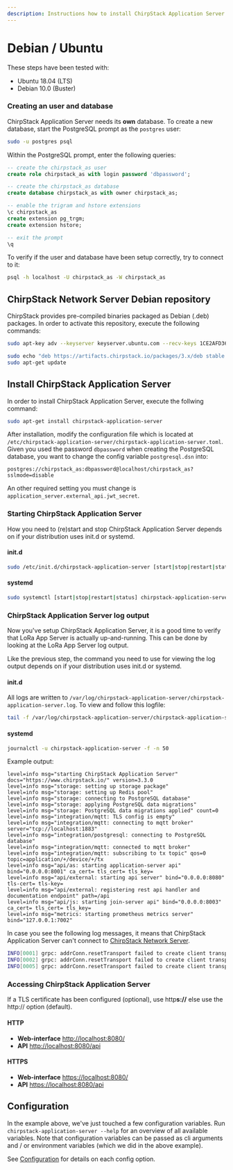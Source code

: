 ```yaml
---
description: Instructions how to install ChirpStack Application Server on a Debian or Ubuntu based Linux installation.
---
```


# Debian / Ubuntu

These steps have been tested with:

* Ubuntu 18.04 (LTS)
* Debian 10.0 (Buster)

### Creating an user and database

ChirpStack Application Server needs its **own** database. To create a new database,
start the PostgreSQL prompt as the `postgres` user:

```bash
sudo -u postgres psql
```

Within the PostgreSQL prompt, enter the following queries:

```sql
-- create the chirpstack_as user
create role chirpstack_as with login password 'dbpassword';

-- create the chirpstack_as database
create database chirpstack_as with owner chirpstack_as;

-- enable the trigram and hstore extensions
\c chirpstack_as
create extension pg_trgm;
create extension hstore;

-- exit the prompt
\q
```

To verify if the user and database have been setup correctly, try to connect
to it:

```bash
psql -h localhost -U chirpstack_as -W chirpstack_as
```

## ChirpStack Network Server Debian repository

ChirpStack provides pre-compiled binaries packaged as Debian (.deb)
packages. In order to activate this repository, execute the following
commands:

```bash
sudo apt-key adv --keyserver keyserver.ubuntu.com --recv-keys 1CE2AFD36DBCCA00

sudo echo "deb https://artifacts.chirpstack.io/packages/3.x/deb stable main" | sudo tee /etc/apt/sources.list.d/chirpstack.list
sudo apt-get update
```

## Install ChirpStack Application Server

In order to install ChirpStack Application Server, execute the follwing command:

```bash
sudo apt-get install chirpstack-application-server
```

After installation, modify the configuration file which is located at
`/etc/chirpstack-application-server/chirpstack-application-server.toml`. Given you used the password `dbpassword` when
creating the PostgreSQL database, you want to change the config variable
`postgresql.dsn` into:

`postgres://chirpstack_as:dbpassword@localhost/chirpstack_as?sslmode=disable`

An other required setting you must change is `application_server.external_api.jwt_secret`.

### Starting ChirpStack Application Server

How you need to (re)start and stop ChirpStack Application Server depends on if your
distribution uses init.d or systemd.

#### init.d

```bash
sudo /etc/init.d/chirpstack-application-server [start|stop|restart|status]
```

#### systemd

```bash
sudo systemctl [start|stop|restart|status] chirpstack-application-server
```

### ChirpStack Application Server log output

Now you've setup ChirpStack Application Server, it is a good time to verify that LoRa App
Server is actually up-and-running. This can be done by looking at the LoRa
App Server log output.

Like the previous step, the command you need to use for viewing the
log output depends on if your distribution uses init.d or systemd.

#### init.d

All logs are written to `/var/log/chirpstack-application-server/chirpstack-application-server.log`.
To view and follow this logfile:

```bash
tail -f /var/log/chirpstack-application-server/chirpstack-application-server.log
```

#### systemd

```bash
journalctl -u chirpstack-application-server -f -n 50
```

Example output:

```text
level=info msg="starting ChirpStack Application Server" docs="https://www.chirpstack.io/" version=3.3.0
level=info msg="storage: setting up storage package"
level=info msg="storage: setting up Redis pool"
level=info msg="storage: connecting to PostgreSQL database"
level=info msg="storage: applying PostgreSQL data migrations"
level=info msg="storage: PostgreSQL data migrations applied" count=0
level=info msg="integration/mqtt: TLS config is empty"
level=info msg="integration/mqtt: connecting to mqtt broker" server="tcp://localhost:1883"
level=info msg="integration/postgresql: connecting to PostgreSQL database"
level=info msg="integration/mqtt: connected to mqtt broker"
level=info msg="integration/mqtt: subscribing to tx topic" qos=0 topic=application/+/device/+/tx
level=info msg="api/as: starting application-server api" bind="0.0.0.0:8001" ca_cert= tls_cert= tls_key=
level=info msg="api/external: starting api server" bind="0.0.0.0:8080" tls-cert= tls-key=
level=info msg="api/external: registering rest api handler and documentation endpoint" path=/api
level=info msg="api/js: starting join-server api" bind="0.0.0.0:8003" ca_cert= tls_cert= tls_key=
level=info msg="metrics: starting prometheus metrics server" bind="127.0.0.1:7002"
```

In case you see the following log messages, it means that ChirpStack Application Server
can't connect to [ChirpStack Network Server](https://www.chirpstack.io/network-server/).

```bash
INFO[0001] grpc: addrConn.resetTransport failed to create client transport: connection error: desc = "transport: dial tcp 127.0.0.1:8000: getsockopt: connection refused"; Reconnecting to {"127.0.0.1:8000" <nil>}
INFO[0002] grpc: addrConn.resetTransport failed to create client transport: connection error: desc = "transport: dial tcp 127.0.0.1:8000: getsockopt: connection refused"; Reconnecting to {"127.0.0.1:8000" <nil>}
INFO[0005] grpc: addrConn.resetTransport failed to create client transport: connection error: desc = "transport: dial tcp 127.0.0.1:8000: getsockopt: connection refused"; Reconnecting to {"127.0.0.1:8000" <nil>}
```

### Accessing ChirpStack Application Server

If a TLS certificate has been configured (optional), use http**s://**
else use the http:// option (default).

#### HTTP

* **Web-interface** [http://localhost:8080/](http://localhost:8080/)
* **API** [http://localhost:8080/api](http://localhost:8080/api)

#### HTTPS

* **Web-interface** [https://localhost:8080/](https://localhost:8080/)
* **API** [https://localhost:8080/api](https://localhost:8080/api)

## Configuration

In the example above, we've just touched a few configuration variables.
Run `chirpstack-application-server --help` for an overview of all available variables. Note
that configuration variables can be passed as cli arguments and / or environment
variables (which we did in the above example).

See [Configuration](config.md) for details on each config option.


